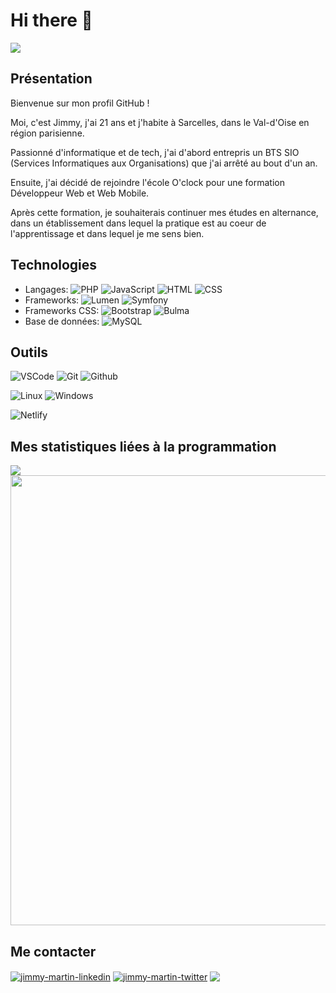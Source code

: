 # Hi there 👋
![](https://komarev.com/ghpvc/?username=jimmy-martin&color=1a1b27)

<!--
**jimmy-martin/jimmy-martin** is a ✨ _special_ ✨ repository because its `README.md` (this file) appears on your GitHub profile.

Here are some ideas to get you started:

- 🔭 I’m currently working on ...
- 🌱 I’m currently learning ...
- 👯 I’m looking to collaborate on ...
- 🤔 I’m looking for help with ...
- 💬 Ask me about ...
- 📫 How to reach me: ...
- 😄 Pronouns: ...
- ⚡ Fun fact: ...
-->

## Présentation

Bienvenue sur mon profil GitHub !

Moi, c'est Jimmy, j'ai 21 ans et j'habite à Sarcelles, dans le Val-d'Oise en région parisienne.

Passionné d'informatique et de tech, j'ai d'abord entrepris un BTS SIO (Services Informatiques aux Organisations) que j'ai arrêté au bout d'un an.

Ensuite, j'ai décidé de rejoindre l'école O'clock pour une formation Développeur Web et Web Mobile.

Après cette formation, je souhaiterais continuer mes études en alternance, dans un établissement dans lequel la pratique est au coeur de l'apprentissage et dans lequel je me sens bien.

## Technologies
- Langages: ![PHP](https://img.shields.io/badge/-PHP-777BB4?style=flat&logo=php&logoColor=FFFFFF) ![JavaScript](https://img.shields.io/badge/-JavaScript-F7DF1E?style=flat&logo=javascript&logoColor=000000) ![HTML](https://img.shields.io/badge/-HTML-E34F26?style=flat&logo=html5&logoColor=FFFFFF) ![CSS](https://img.shields.io/badge/-CSS-1572B6?style=flat&logo=css3&logoColor=FFFFFF)
- Frameworks: ![Lumen](https://img.shields.io/badge/-Lumen-f4645f?style=flat&logo=lumen&logoColor=FFFFFF)  ![Symfony](https://img.shields.io/badge/-Symfony-FFFFFF?style=flat&logo=symfony&logoColor=000000)
- Frameworks CSS: ![Bootstrap](https://img.shields.io/badge/-Bootstrap-563D7C?style=flat&logo=bootstrap&logoColor=FFFFFF) ![Bulma](https://img.shields.io/badge/-Bulma-00d1b2?style=flat&logo=bulma&logoColor=FFFFFF)
- Base de données: ![MySQL](https://img.shields.io/badge/-MySQL-4479A1?style=flat&logo=mysql&logoColor=FFFFFF)

## Outils

![VSCode](https://img.shields.io/badge/-VSCode-007ACC?style=flat&logo=visual-studio-code&logoColor=FFFFFF)
![Git](https://img.shields.io/badge/-Git-F05032?style=flat&logo=git&logoColor=FFFFFF)
![Github](https://img.shields.io/badge/-Github-181717?style=flat&logo=github&logoColor=FFFFFF)

![Linux](https://img.shields.io/badge/-Linux-FCC624?style=flat&logo=linux&logoColor=FFFFFF)
![Windows](https://img.shields.io/badge/-Windows-0078D6?style=flat&logo=windows&logoColor=FFFFFF)

![Netlify](https://img.shields.io/badge/-Netlify-00C7B7?style=flat&logo=netlify&logoColor=FFFFFF)

## Mes statistiques liées à la programmation
<a href="https://github-readme-stats.vercel.app/api/wakatime?username=jimmy_martin">
  <img align="center" src="https://github-readme-stats.vercel.app/api/wakatime?username=jimmy_martin"/>
</a>

<a href="https://wakatime.com/share/@jimmy_martin/2bf4007b-b9cc-4e31-b383-b860b5aba64e.svg">
  <img align="center" src="https://wakatime.com/share/@jimmy_martin/2bf4007b-b9cc-4e31-b383-b860b5aba64e.svg" style="width: 45rem"/>
</a>

## Me contacter

<p>
<a href="https://www.linkedin.com/in/jimmy-martin-dev/" target="blank"><img align="center" src="https://img.shields.io/badge/-LinkedIn-039BE5?style=for-the-badge&logo=Linkedin&logoColor=white&link=https://www.linkedin.com/in/jimmy-martin-dev/" alt="jimmy-martin-linkedin"/></a>
<a href="https://twitter.com/jimmydev_" target="blank"><img align="center" src="https://img.shields.io/badge/-Twitter-A7C0FF?style=for-the-badge&logo=Twitter&logoColor=white&link=https://twitter.com/jimmydev_" alt="jimmy-martin-twitter"/></a>
 <a href="mailto:jimmy.martin952@gmail.com" target="blank"><img align="center" src="https://img.shields.io/badge/gmail-D14836?style=for-the-badge&logo=gmail&logoColor=white" /></a>
</p>
